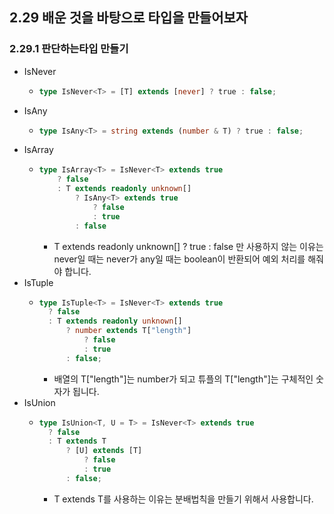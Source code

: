 ## 2.29 배운 것을 바탕으로 타입을 만들어보자

### 2.29.1 판단하는타입 만들기
- IsNever
  - ```ts
    type IsNever<T> = [T] extends [never] ? true : false;
    ```
- IsAny
  - ```ts
    type IsAny<T> = string extends (number & T) ? true : false;
    ```
- IsArray
  - ```ts
    type IsArray<T> = IsNever<T> extends true 
        ? false 
        : T extends readonly unknown[]
            ? IsAny<T> extends true
                ? false
                : true
            : false
    ```
    - T extends readonly unknown[] ? true : false 만 사용하지 않는 이유는 never일 때는 never가 any일 때는 boolean이 반환되어 예외 처리를 해줘야 합니다.
- IsTuple
  - ```ts
    type IsTuple<T> = IsNever<T> extends true
      ? false
      : T extends readonly unknown[]
          ? number extends T["length"]
              ? false
              : true
          : false;
    ```
    - 배열의 T["length"]는 number가 되고 튜플의 T["length"]는 구체적인 숫자가 됩니다.
- IsUnion
  - ```ts
    type IsUnion<T, U = T> = IsNever<T> extends true
      ? false
      : T extends T
          ? [U] extends [T]
              ? false
              : true
          : false;
    ```
    - T extends T를 사용하는 이유는 분배법칙을 만들기 위해서 사용합니다.
